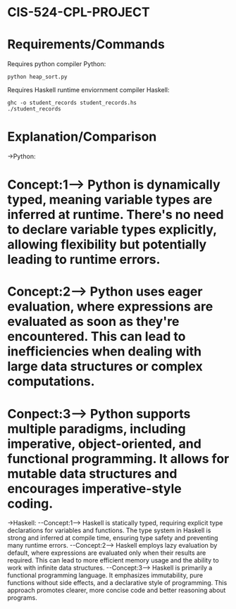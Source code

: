 # CIS-524-CPL-PROJECT
# Requirements/Commands
Requires python compiler
Python:
```
python heap_sort.py

```
Requires Haskell runtime enviornment compiler
Haskell:
```
ghc -o student_records student_records.hs
./student_records
```
# Explanation/Comparison

->Python:
# Concept:1--> Python is dynamically typed, meaning variable types are inferred at runtime. There's no need to declare variable types explicitly, allowing flexibility but potentially leading to runtime errors.
# Concept:2--> Python uses eager evaluation, where expressions are evaluated as soon as they're encountered. This can lead to inefficiencies when dealing with large data structures or complex computations.
# Conpect:3--> Python supports multiple paradigms, including imperative, object-oriented, and functional programming. It allows for mutable data structures and encourages imperative-style coding.

->Haskell:
--Concept:1--> Haskell is statically typed, requiring explicit type declarations for variables and functions. The type system in Haskell is strong and inferred at compile time, ensuring type safety and preventing many runtime errors.
--Concept:2--> Haskell employs lazy evaluation by default, where expressions are evaluated only when their results are required. This can lead to more efficient memory usage and the ability to work with infinite data structures.
--Concept:3--> Haskell is primarily a functional programming language. It emphasizes immutability, pure functions without side effects, and a declarative style of programming. This approach promotes clearer, more concise code and better reasoning about programs.
